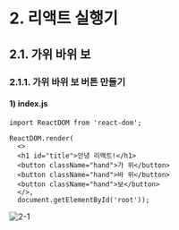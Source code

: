 # 2. 리액트 실행기

## 2.1. 가위 바위 보	

### 2.1.1. 가위 바위 보 버튼 만들기

#### 1) index.js

```react
import ReactDOM from 'react-dom';

ReactDOM.render(
  <>
  <h1 id="title">안녕 리액트!</h1>
  <button className="hand">가 위</button>
  <button className="hand">바 위</button>
  <button className="hand">보</button>
  </>,
  document.getElementById('root'));
```

![2-1]()
